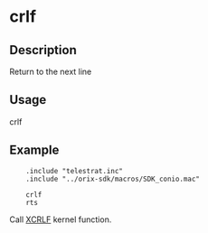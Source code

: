 # crlf

## Description

Return to the next line

## Usage

crlf

## Example

```ca65
    .include "telestrat.inc"
    .include "../orix-sdk/macros/SDK_conio.mac"

    crlf
    rts
```

Call [XCRLF](../../../developer_manual/kernel/primitives/xcrlf) kernel function.
